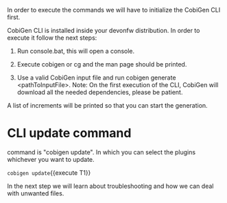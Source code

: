 In order to execute the commands we will have to initialize the CobiGen CLI first.



CobiGen CLI is installed inside your devonfw distribution. In order to execute it follow the next steps:

1. Run console.bat, this will open a console.

2. Execute cobigen or cg and the man page should be printed.

3. Use a valid CobiGen input file and run cobigen generate &lt;pathToInputFile&gt;. Note: On the first execution of the CLI, CobiGen will download all the needed dependencies, please be patient.

A list of increments will be printed so that you can start the generation.

# CLI update command
command is &#34;cobigen update&#34;. In which you can select the plugins whichever you want to update.

`cobigen update`{{execute T1}}



In the next step we will learn about troubleshooting and how we can deal with unwanted files.
